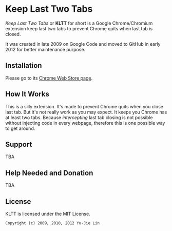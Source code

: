 Keep Last Two Tabs
==================

*Keep Last Two Tabs* or **KLTT** for short is a Google Chrome/Chromium extension keep last two tabs to prevent Chrome quits when last tab is closed.

It was created in late 2009 on Google Code and moved to GitHub in early 2012 for better maintenance purpose.

## Installation

Please go to its [Chrome Web Store page][webstore].

[webstore]: https://chrome.google.com/webstore/detail/fcnmaiiahjldikaollhjobhchdbhfhgf

## How It Works

This is a silly extension. It's made to prevent Chrome quits when you close last tab. But it's not really work as you may expect. It keeps you Chrome has at least two tabs. Because *intercepting* last tab closing is not possible without injecting code in every webpage, therefore this is one possible way to get around.

## Support

TBA

## Help Needed and Donation

TBA

## License

KLTT is licensed under the MIT License.

    Copyright (c) 2009, 2010, 2012 Yu-Jie Lin
